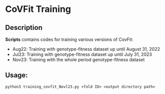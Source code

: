 # CoVFit Training
## Description
**Scripts** contains codes for training various versions of CovFit:
- Aug22: Training with genotype-fitness dataset up until August 31, 2022
- Jul23: Training with genotype-fitness dataset up until July 31, 2023
- Nov23: Training with the whole period genotype-fitness dataset




## Usage:
```
python3 training_covfit_Novl23.py <fold ID> <output directory path>
```
